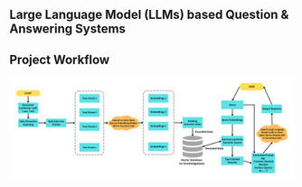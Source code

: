 ## Large Language Model (LLMs) based Question & Answering Systems

## Project Workflow
<img src="https://raw.githubusercontent.com/rppradhan08/natural-language-processing/master/nlp-apps/LLM%20based%20Question-Answering%20Systems/LangChain-LLM%20PDF%20QnA%20Bot%20Workflow.png">
